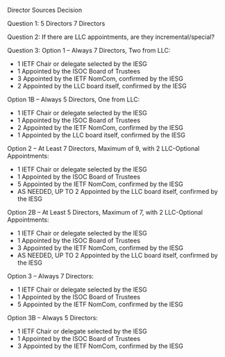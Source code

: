 Director Sources Decision

Question 1:
5 Directors 
7 Directors 


Question 2:
If there are LLC appointments, are they incremental/special?


Question 3:
Option 1 – Always 7 Directors, Two from LLC:

* 1 IETF Chair or delegate selected by the IESG
* 1 Appointed by the ISOC Board of Trustees
* 3 Appointed by the IETF NomCom, confirmed by the IESG
* 2 Appointed by the LLC board itself, confirmed by the IESG

Option 1B – Always 5 Directors, One from LLC:

* 1 IETF Chair or delegate selected by the IESG
* 1 Appointed by the ISOC Board of Trustees
* 2 Appointed by the IETF NomCom, confirmed by the IESG
* 1 Appointed by the LLC board itself, confirmed by the IESG

Option 2 – At Least 7 Directors, Maximum of 9, with 2 LLC-Optional Appointments:

* 1 IETF Chair or delegate selected by the IESG
* 1 Appointed by the ISOC Board of Trustees
* 5 Appointed by the IETF NomCom, confirmed by the IESG
* AS NEEDED, UP TO 2 Appointed by the LLC board itself, confirmed by the IESG

Option 2B – At Least 5 Directors, Maximum of 7, with 2 LLC-Optional Appointments:

* 1 IETF Chair or delegate selected by the IESG
* 1 Appointed by the ISOC Board of Trustees
* 3 Appointed by the IETF NomCom, confirmed by the IESG
* AS NEEDED, UP TO 2 Appointed by the LLC board itself, confirmed by the IESG

Option 3 – Always 7 Directors:

* 1 IETF Chair or delegate selected by the IESG
* 1 Appointed by the ISOC Board of Trustees
* 5 Appointed by the IETF NomCom, confirmed by the IESG 

Option 3B – Always 5 Directors:

* 1 IETF Chair or delegate selected by the IESG
* 1 Appointed by the ISOC Board of Trustees
* 3 Appointed by the IETF NomCom, confirmed by the IESG 
